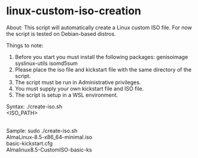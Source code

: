 # linux-custom-iso-creation

About: 
This script will automatically create a Linux custom ISO file.
For now the script is tested on Debian-based distros.

Things to note:
1. Before you start you must install the following packages:
    genisoimage
    syslinux-utils
    isomd5sum
2.  Please place the iso file and kickstart file with the same directory of the script.
3. The script must be run in Administrative privileges.
4. You must supply your own kickstart file and ISO file.
5. The script is setup in a WSL environment.

Syntax: 
./create-iso.sh \
<ISO_PATH> \
<Kickstart> \
<ISOFilename>

Sample:
sudo ./create-iso.sh \
AlmaLinux-8.5-x86_64-minimal.iso \
basic-kickstart.cfg \
Almalinux8.5-CustomISO-basic-ks
